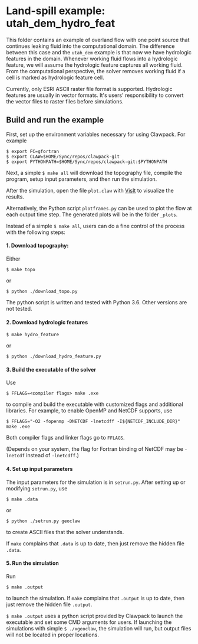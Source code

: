 # Land-spill example: utah_dem_hydro_feat

This folder contains an example of overland flow with one point source that
continues leaking fluid into the computational domain. The difference between
this case and the `utah_dem` example is that now we have hydrologic features
in the domain. Whenever working fluid flows into a hydrologic feature, we will
assume the hydrologic feature captures all working fluid. From the computational
perspective, the solver removes working fluid if a cell is marked as hydrologic
feature cell.

Currently, only ESRI ASCII raster file format is supported. Hydrologic features
are usually in vector formats. It's users' responsibility to convert the vector
files to raster files before simulations.

## Build and run the example

First, set up the environment variables necessary for using Clawpack. 
For example

```shell
$ export FC=gfortran 
$ export CLAW=$HOME/Sync/repos/clawpack-git
$ export PYTHONPATH=$HOME/Sync/repos/clawpack-git:$PYTHONPATH
```

Next, a simple `$ make all` will download the topography file, compile the 
program, setup input parameters, and then run the simulation.

After the simulation, open the file `plot.claw` with 
[VisIt](https://wci.llnl.gov/simulation/computer-codes/visit/)
to visualize the results.

Alternatively, the Python script `plotframes.py` can be used to plot the flow
at each output time step. The generated plots will be in the folder `_plots`.

Instead of a simple `$ make all`, users can do a fine control of the process 
with the following steps:

#### 1. Download topography:

Either
```
$ make topo
```
or
```
$ python ./download_topo.py
```

The python script is written and tested with Python 3.6. Other versions are not
tested.

#### 2. Download hydrologic features

```
$ make hydro_feature
```
or
```
$ python ./download_hydro_feature.py
```

#### 3. Build the executable of the solver

Use
```
$ FFLAGS=<compiler flags> make .exe
```
to compile and build the executable with customized flags and additional 
libraries.
For example, to enable OpenMP and NetCDF supports, use
```
$ FFLAGS="-O2 -fopenmp -DNETCDF -lnetcdff -I${NETCDF_INCLUDE_DIR}" make .exe
```
Both compiler flags and linker flags go to `FFLAGS`.

(Depends on your system, the flag for Fortran binding of NetCDF may be `-lnetcdf`
instead of `-lnetcdff`.)

#### 4. Set up input parameters

The input parameters for the simulation is in `setrun.py`. 
After setting up or modifying `setrun.py`, use
```
$ make .data
```
or 
```
$ python ./setrun.py geoclaw
```
to create ASCII files that the solver understands.

If `make` complains that `.data` is up to date, then just remove the hidden file
`.data`.

#### 5. Run the simulation

Run
```
$ make .output
```
to launch the simulation.
If `make` complains that `.output` is up to date, then just remove the hidden file
`.output`.

`$ make .output` uses a python script provided by Clawpack to launch the executable
and set some CMD arguments for users. If launching the simulations with simple
`$ ./xgeoclaw`, the simulation will run, but output files will not be located 
in proper locations.
